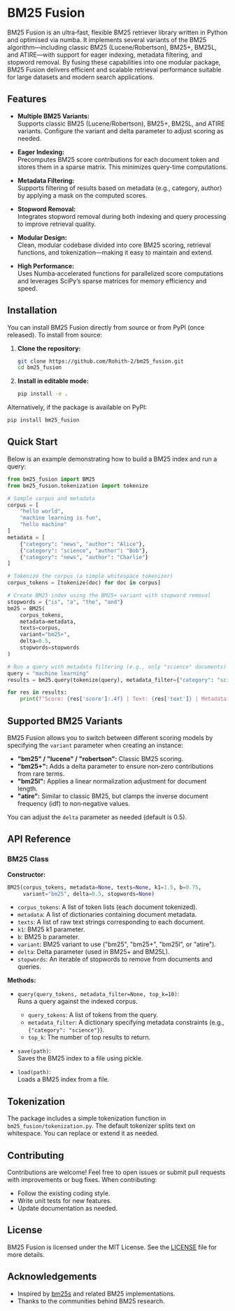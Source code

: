 # BM25 Fusion

BM25 Fusion is an ultra‑fast, flexible BM25 retriever library written in Python and optimised via numba. It implements several variants of the BM25 algorithm—including classic BM25 (Lucene/Robertson), BM25+, BM25L, and ATIRE—with support for eager indexing, metadata filtering, and stopword removal. By fusing these capabilities into one modular package, BM25 Fusion delivers efficient and scalable retrieval performance suitable for large datasets and modern search applications.

## Features

- **Multiple BM25 Variants:**  
  Supports classic BM25 (Lucene/Robertson), BM25+, BM25L, and ATIRE variants. Configure the variant and delta parameter to adjust scoring as needed.

- **Eager Indexing:**  
  Precomputes BM25 score contributions for each document token and stores them in a sparse matrix. This minimizes query-time computations.

- **Metadata Filtering:**  
  Supports filtering of results based on metadata (e.g., category, author) by applying a mask on the computed scores.

- **Stopword Removal:**  
  Integrates stopword removal during both indexing and query processing to improve retrieval quality.

- **Modular Design:**  
  Clean, modular codebase divided into core BM25 scoring, retrieval functions, and tokenization—making it easy to maintain and extend.

- **High Performance:**  
  Uses Numba‑accelerated functions for parallelized score computations and leverages SciPy’s sparse matrices for memory efficiency and speed.

## Installation

You can install BM25 Fusion directly from source or from PyPI (once released). To install from source:

1. **Clone the repository:**

   ```bash
   git clone https://github.com/Rohith-2/bm25_fusion.git
   cd bm25_fusion
   ```

2. **Install in editable mode:**

   ```bash
   pip install -e .
   ```

Alternatively, if the package is available on PyPI:

```bash
pip install bm25_fusion
```

## Quick Start

Below is an example demonstrating how to build a BM25 index and run a query:

```python
from bm25_fusion import BM25
from bm25_fusion.tokenization import tokenize

# Sample corpus and metadata
corpus = [
    "hello world",
    "machine learning is fun",
    "hello machine"
]
metadata = [
    {"category": "news", "author": "Alice"},
    {"category": "science", "author": "Bob"},
    {"category": "news", "author": "Charlie"}
]

# Tokenize the corpus (a simple whitespace tokenizer)
corpus_tokens = [tokenize(doc) for doc in corpus]

# Create BM25 index using the BM25+ variant with stopword removal
stopwords = {"is", "a", "the", "and"}
bm25 = BM25(
    corpus_tokens,
    metadata=metadata,
    texts=corpus,
    variant="bm25+",
    delta=0.5,
    stopwords=stopwords
)

# Run a query with metadata filtering (e.g., only "science" documents)
query = "machine learning"
results = bm25.query(tokenize(query), metadata_filter={"category": "science"}, top_k=2)

for res in results:
    print(f"Score: {res['score']:.4f} | Text: {res['text']} | Metadata: {res}")
```

## Supported BM25 Variants

BM25 Fusion allows you to switch between different scoring models by specifying the `variant` parameter when creating an instance:

- **"bm25" / "lucene" / "robertson":** Classic BM25 scoring.
- **"bm25+":** Adds a delta parameter to ensure non‑zero contributions from rare terms.
- **"bm25l":** Applies a linear normalization adjustment for document length.
- **"atire":** Similar to classic BM25, but clamps the inverse document frequency (idf) to non‑negative values.

You can adjust the `delta` parameter as needed (default is 0.5).

## API Reference

### BM25 Class

**Constructor:**

```python
BM25(corpus_tokens, metadata=None, texts=None, k1=1.5, b=0.75,
     variant="bm25", delta=0.5, stopwords=None)
```

- `corpus_tokens`: A list of token lists (each document tokenized).
- `metadata`: A list of dictionaries containing document metadata.
- `texts`: A list of raw text strings corresponding to each document.
- `k1`: BM25 k1 parameter.
- `b`: BM25 b parameter.
- `variant`: BM25 variant to use ("bm25", "bm25+", "bm25l", or "atire").
- `delta`: Delta parameter (used in BM25+ and BM25L).
- `stopwords`: An iterable of stopwords to remove from documents and queries.

**Methods:**

- `query(query_tokens, metadata_filter=None, top_k=10)`:  
  Runs a query against the indexed corpus.
  - `query_tokens`: A list of tokens from the query.
  - `metadata_filter`: A dictionary specifying metadata constraints (e.g., `{"category": "science"}`).
  - `top_k`: The number of top results to return.
  
- `save(path)`:  
  Saves the BM25 index to a file using pickle.

- `load(path)`:  
  Loads a BM25 index from a file.

## Tokenization

The package includes a simple tokenization function in `bm25_fusion/tokenization.py`. The default tokenizer splits text on whitespace. You can replace or extend it as needed.

## Contributing

Contributions are welcome! Feel free to open issues or submit pull requests with improvements or bug fixes. When contributing:
- Follow the existing coding style.
- Write unit tests for new features.
- Update documentation as needed.

## License

BM25 Fusion is licensed under the MIT License. See the [LICENSE](LICENSE) file for more details.

## Acknowledgements

- Inspired by [bm25s](https://github.com/xhluca/bm25s) and related BM25 implementations.
- Thanks to the communities behind BM25 research.

